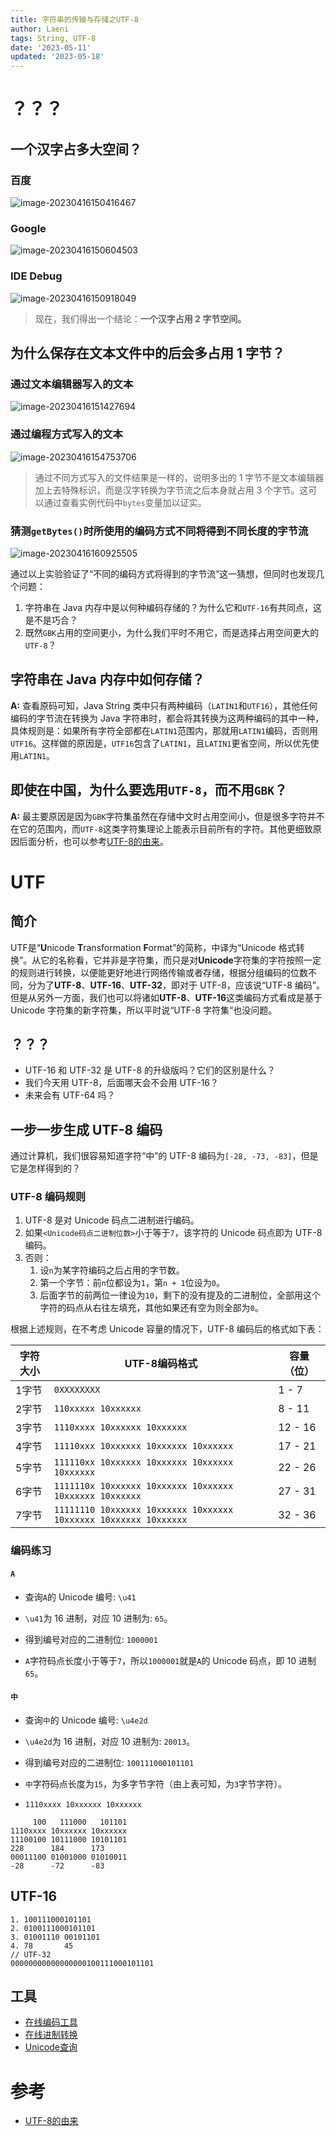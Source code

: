 ```yaml
---
title: 字符串的传输与存储之UTF-8
author: Laeni
tags: String, UTF-8
date: '2023-05-11'
updated: '2023-05-18'
---
```


# ？？？

## 一个汉字占多大空间？

### 百度

![image-20230416150416467](https://pictures-1252266447.cos.ap-chengdu.myqcloud.com/blog/share/20230511/1.png)

### Google

![image-20230416150604503](https://pictures-1252266447.cos.ap-chengdu.myqcloud.com/blog/share/20230511/2.png)

### IDE Debug

![image-20230416150918049](https://pictures-1252266447.cos.ap-chengdu.myqcloud.com/blog/share/20230511/3.png)

> 现在，我们得出一个结论：**一个汉字占用 2 字节空间。**

## 为什么保存在文本文件中的后会多占用 1 字节？

### 通过文本编辑器写入的文本

![image-20230416151427694](https://pictures-1252266447.cos.ap-chengdu.myqcloud.com/blog/share/20230511/4.png)

### 通过编程方式写入的文本

![image-20230416154753706](https://pictures-1252266447.cos.ap-chengdu.myqcloud.com/blog/share/20230511/5.png)

> 通过不同方式写入的文件结果是一样的，说明多出的 1 字节不是文本编辑器加上去特殊标识，而是汉字转换为字节流之后本身就占用 3 个字节。这可以通过查看实例代码中`bytes`变量加以证实。

### 猜测`getBytes()`时所使用的编码方式不同将得到不同长度的字节流

![image-20230416160925505](https://pictures-1252266447.cos.ap-chengdu.myqcloud.com/blog/share/20230511/6.png)

通过以上实验验证了“不同的编码方式将得到的字节流”这一猜想，但同时也发现几个问题：

1. 字符串在 Java 内存中是以何种编码存储的？为什么它和`UTF-16`有共同点，这是不是巧合？
2. 既然`GBK`占用的空间更小，为什么我们平时不用它，而是选择占用空间更大的`UTF-8`？

## 字符串在 Java 内存中如何存储？

**A:** 查看原码可知，Java String 类中只有两种编码（`LATIN1`和`UTF16`），其他任何编码的字节流在转换为 Java 字符串时，都会将其转换为这两种编码的其中一种，具体规则是：如果所有字符全部都在`LATIN1`范围内，那就用`LATIN1`编码，否则用`UTF16`。这样做的原因是，`UTF16`包含了`LATIN1`，且`LATIN1`更省空间，所以优先使用`LATIN1`。

## 即使在中国，为什么要选用`UTF-8`，而不用`GBK`？

**A:** 最主要原因是因为`GBK`字符集虽然在存储中文时占用空间小，但是很多字符并不在它的范围内，而`UTF-8`这类字符集理论上能表示目前所有的字符。其他更细致原因后面分析，也可以参考[UTF-8的由来](https://www.ctoclubs.com/2017/11/20/10/04/258/utf-8%e7%9a%84%e7%94%b1%e6%9d%a5.html)。

# UTF

## 简介

UTF是“**U**nicode **T**ransformation **F**ormat”的简称，中译为“Unicode 格式转换”。从它的名称看，它并非是字符集，而只是对**Unicode**字符集的字符按照一定的规则进行转换，以便能更好地进行网络传输或者存储，根据分组编码的位数不同，分为了**UTF-8**、**UTF-16**、**UTF-32**，即对于 UTF-8，应该说“UTF-8 编码”。但是从另外一方面，我们也可以将诸如**UTF-8**、**UTF-16**这类编码方式看成是基于 Unicode 字符集的新字符集，所以平时说“UTF-8 字符集“也没问题。

## ？？？

- UTF-16 和 UTF-32 是 UTF-8 的升级版吗？它们的区别是什么？
- 我们今天用 UTF-8，后面哪天会不会用 UTF-16？
- 未来会有 UTF-64 吗？

## 一步一步生成 UTF-8 编码

通过计算机，我们很容易知道字符“中”的 UTF-8 编码为`[-28, -73, -83]`，但是它是怎样得到的？

### UTF-8 编码规则

1. UTF-8 是对 Unicode 码点二进制进行编码。
2. 如果`<Unicode码点二进制位数>`小于等于`7`，该字符的 Unicode 码点即为 UTF-8 编码。
3. 否则：
   1. 设`n`为某字符编码之后占用的字节数。
   2. 第一个字节：前`n`位都设为`1`，第`n + 1`位设为`0`。
   3. 后面字节的前两位一律设为`10`，剩下的没有提及的二进制位，全部用这个字符的码点从右往左填充，其他如果还有空为则全部为`0`。

根据上述规则，在不考虑 Unicode 容量的情况下，UTF-8 编码后的格式如下表：

| 字符大小 | UTF-8编码格式                                                | 容量（位） |
| -------- | ------------------------------------------------------------ | ---------- |
| 1字节    | `0XXXXXXXX`                                                  | 1 - 7      |
| 2字节    | `110xxxxx 10xxxxxx`                                          | 8 - 11     |
| 3字节    | `1110xxxx 10xxxxxx 10xxxxxx`                                 | 12 - 16    |
| 4字节    | `11110xxx 10xxxxxx 10xxxxxx 10xxxxxx`                        | 17 - 21    |
| 5字节    | `111110xx 10xxxxxx 10xxxxxx 10xxxxxx 10xxxxxx`               | 22 - 26    |
| 6字节    | `1111110x 10xxxxxx 10xxxxxx 10xxxxxx 10xxxxxx 10xxxxxx`      | 27 - 31    |
| 7字节    | `11111110 10xxxxxx 10xxxxxx 10xxxxxx 10xxxxxx 10xxxxxx 10xxxxxx` | 32 - 36    |

### 编码练习

#### `A`

- 查询`A`的 Unicode 编号: `\u41`
- `\u41`为 16 进制，对应 10 进制为: `65`。

- 得到编号对应的二进制位: `1000001`


- `A`字符码点长度小于等于`7`，所以`1000001`就是`A`的 Unicode 码点，即 10 进制`65`。

#### `中`

- 查询`中`的 Unicode 编号: `\u4e2d`
- `\u4e2d`为 16 进制，对应 10 进制为: `20013`。

- 得到编号对应的二进制位: `100111000101101`


- `中`字符码点长度为`15`，为多字节字符（由上表可知，为`3`字节字符）。

- `1110xxxx 10xxxxxx 10xxxxxx`

```
     100   111000   101101
1110xxxx 10xxxxxx 10xxxxxx
11100100 10111000 10101101
228      184      173
00011100 01001000 01010011
-28      -72      -83
```

## UTF-16

```
1. 100111000101101
2. 0100111000101101
3. 01001110 00101101
4. 78       45
// UTF-32
00000000000000000100111000101101
```

## 工具

- [在线编码工具](https://util.laeni.cn/str2byte/)
- [在线进制转换](https://tool.oschina.net/hexconvert/)
- [Unicode查询](https://unicode.yunser.com/unicode)

# 参考

- [UTF-8的由来](https://www.ctoclubs.com/2017/11/20/10/04/258/utf-8%e7%9a%84%e7%94%b1%e6%9d%a5.html)
